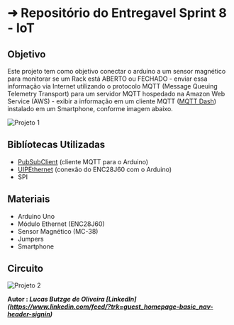 
# ➜ Repositório do Entregavel Sprint 8 - IoT

## Objetivo
Este projeto tem como objetivo conectar o arduíno a um sensor magnético para monitorar se um Rack está ABERTO ou FECHADO - enviar essa informação via Internet
utilizando o protocolo MQTT (Message Queuing Telemetry Transport) para um servidor MQTT hospedado na Amazon Web Service (AWS) - exibir a informação 
em um cliente MQTT ([MQTT Dash](https://play.google.com/store/apps/details?id=net.routix.mqttdash&hl=en&gl=US)) instalado em um Smartphone, conforme imagem abaixo.

![Projeto 1](https://user-images.githubusercontent.com/78054160/106751642-3763f000-6608-11eb-835d-d35a99a629a1.png)


## Biblíotecas Utilizadas
- [PubSubClient](https://github.com/knolleary/pubsubclient) (cliente MQTT para o Arduino)
- [UIPEthernet](https://github.com/UIPEthernet/UIPEthernet) (conexão do ENC28J60 com o Arduino)
- SPI


## Materiais
- Arduino Uno
- Módulo Ethernet (ENC28J60)
- Sensor Magnético (MC-38)
- Jumpers
- Smartphone

## Circuito

![Projeto 2](https://user-images.githubusercontent.com/78054160/106751865-8f025b80-6608-11eb-964a-313256726413.png)

<b>Autor : <i>Lucas Butzge de Oliveira
[LinkedIn] (https://www.linkedin.com/feed/?trk=guest_homepage-basic_nav-header-signin) 

